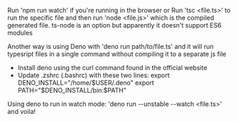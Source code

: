 Run 'npm run watch' if you're running in the browser or
Run 'tsc <file.ts>' to run the specific file and then run 'node <file.js>' which is the compiled generated file.
ts-node is an option but apparently it doesn't support ES6 modules

Another way is using Deno with 'deno run path/to/file.ts' and it will run typesript files in a single command without compiling it to a separate js file
- Install deno using the curl command found in the official website
- Update .zshrc (.bashrc) with these two lines:
    export DENO_INSTALL="/home/$USER/.deno"
    export PATH="$DENO_INSTALL/bin:$PATH"

Using deno to run in watch mode:
'deno run --unstable --watch <file.ts>' and voila!